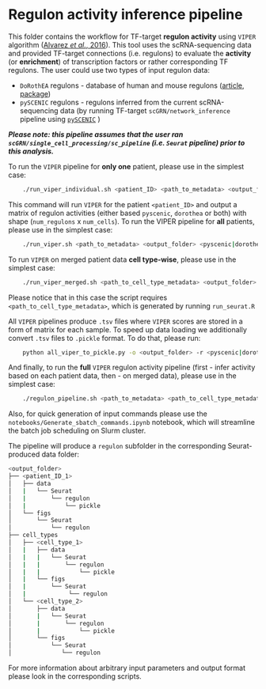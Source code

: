 # Regulon activity inference pipeline

This folder contains the workflow for TF-target **regulon activity** using `VIPER` algorithm ([Alvarez *et al.*, 2016](https://www.nature.com/articles/ng.3593)). This tool uses the scRNA-sequencing data and provided TF-target connections (i.e. regulons) to evaluate the **activity** (or **enrichment**) of transcription factors or rather corresponding TF regulons. The user could use two types of input regulon data:

- `DoRothEA` regulons - database of human and mouse regulons ([article](https://genome.cshlp.org/content/29/8/1363), [package](https://saezlab.github.io/dorothea/))
- `pySCENIC` regulons - regulons inferred from the current scRNA-sequencing data (by running TF-target `scGRN/network_inference` pipeline using [`pySCENIC`](https://pyscenic.readthedocs.io/en/latest/) )

***Please note: this pipeline assumes that the user ran `scGRN/single_cell_processing/sc_pipeline` (i.e. `Seurat` pipeline) prior to this analysis.***

To run the `VIPER` pipeline for **only one** patient, please use in the simplest case:

```bash
    ./run_viper_individual.sh <patient_ID> <path_to_metadata> <output_folder> <pyscenic|dorothea|pyscenic_dorothea>
```

This command will run `VIPER` for the patient `<patient_ID>` and output a matrix of regulon activities (either based `pyscenic`, `dorothea` or both) with shape (`num_regulons` x `num_cells`). To run the VIPER pipeline for **all** patients, please use in the simplest case:

```bash
    ./run_viper.sh <path_to_metadata> <output_folder> <pyscenic|dorothea|pyscenic_dorothea>
```

To run `VIPER` on merged patient data **cell type-wise**, please use in the simplest case:

```bash
    ./run_viper_merged.sh <path_to_cell_type_metadata> <output_folder> <pyscenic|dorothea|pyscenic_dorothea>
```

Please notice that in this case the script requires `<path_to_cell_type_metadata>`, which is generated by running `run_seurat.R`

All `VIPER` pipelines produce `.tsv` files where `VIPER` scores are stored in a form of matrix for each sample. To speed up data loading we additionally convert `.tsv` files to `.pickle` format. To do that, please run:

```bash
    python all_viper_to_pickle.py -o <output_folder> -r <pyscenic|dorothea|pyscenic_dorothea>
```

And finally, to run the **full** `VIPER` regulon activity pipeline (first - infer activity based on each patient data, then - on merged data), please use in the simplest case:

```bash
    ./regulon_pipeline.sh <path_to_metadata> <path_to_cell_type_metadata> <output_folder> <pyscenic|dorothea|pyscenic_dorothea>
```

Also, for quick generation of input commands please use the `notebooks/Generate_sbatch_commands.ipynb` notebook, which will streamline the batch job scheduling on Slurm cluster.

The pipeline will produce a `regulon` subfolder in the corresponding Seurat-produced data folder:

```bash
<output_folder>
├── <patient_ID_1>
│   ├── data
│   |   └── Seurat
│   |       └── regulon
│   |           └── pickle
│   └── figs
│       └── Seurat
│           └── regulon
├── cell_types
│   ├── <cell_type_1>
│   |   ├── data
│   |   |   └── Seurat
│   |   |       └── regulon
│   |   |           └── pickle
│   |   └── figs
│   |       └── Seurat
│   |            └── regulon
│   └── <cell_type_2>
│       ├── data
│       |   └── Seurat
│       |       └── regulon
│       |           └── pickle
│       └── figs
│           └── Seurat
│              └── regulon
```

For more information about arbitrary input parameters and output format please look in the corresponding scripts.
